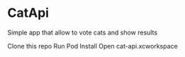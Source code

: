 # CatApi
Simple app that allow to vote cats and show results
 
Clone this repo
Run Pod Install
Open cat-api.xcworkspace
